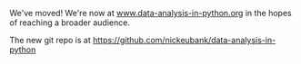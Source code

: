 We've moved! We're now at www.data-analysis-in-python.org in the hopes of reaching a broader audience. 

The new git repo is at https://github.com/nickeubank/data-analysis-in-python 
